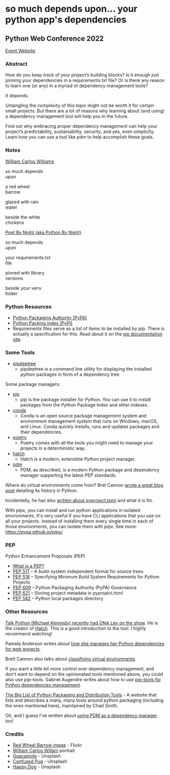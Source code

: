 # so much depends upon... your python app's dependencies

## Python Web Conference 2022
[Event Website](https://2023.pythonwebconf.com)


### Abstract

How do you keep track of your project’s building blocks? Is it enough just pinning your dependencies in a requirements.txt file? Or is there any reason to learn one (or any) in a myriad of dependency management tools?

_It depends._

Untangling the complexity of this topic might not be worth it for certain small projects. But there are a lot of reasons why learning about (and using) a dependency management tool will help you in the future.

Find out why embracing proper dependency management can help your project’s predictability, sustainability, security, and yes, even simplicity. Learn how you can use a tool like pdm to help accomplish these goals.

### Notes

[William Carlos Williams](https://www.poetryfoundation.org/poets/william-carlos-williams)

<p>so much depends<br>upon</p>
<p>a red wheel<br>barrow</p>
<p>glazed with rain<br>water</p>
<p>beside the white<br>chickens</p>

[Poet By Night (aka Python By Night)](https://www.pythonbynight.com)

<p>so much depends<br>upon</p>
<p>your requirements.txt<br>file</p>
<p>pinned with library<br>versions</p>
<p>beside your venv<br>folder</p>

### Python Resources

- [Python Packaging Authority (PyPA)](https://packaging.python.org/)
- [Python Packing Index (PyPI)](https://pypi.org)
- Requirements files serve as a list of items to be installed by pip. There is actually a specification for this. Read about it on the [pip documentation site](https://pip.pypa.io/en/stable/reference/requirements-file-format/).

### Some Tools

- [pipdeptree](https://github.com/tox-dev/pipdeptree)
  - pipdeptree is a command line utility for displaying the installed python packages in form of a dependency tree.

Some package managers:

- [pip](https://pip.pypa.io/en/stable/)
  - pip is the package installer for Python. You can use it to install packages from the Python Package Index and other indexes.
- [conda](https://docs.conda.io/en/latest/)
  - Conda is an open source package management system and environment management system that runs on Windows, macOS, and Linux. Conda quickly installs, runs and updates packages and their dependencies.
- [poetry](https://python-poetry.org)
  - Poetry comes with all the tools you might need to manage your projects in a deterministic way.
- [hatch](https://hatch.pypa.io/latest/)
  - Hatch is a modern, extensible Python project manager.
- [pdm](https://pdm.fming.dev/latest/)
  - PDM, as described, is a modern Python package and dependency manager supporting the latest PEP standards.

Where do virtual environments come from? Bret Cannon [wrote a great blog post](https://snarky.ca/how-virtual-environments-work/) detailing its history in Python.

Incidentally, he has also [written about pyproject.toml](https://snarky.ca/what-the-heck-is-pyproject-toml/) and what it is for.

With pipx, you can install and run python applications in isolated environments. It's very useful if you have CLI applications that you use on all your projects. Instead of installing them every single time in each of those environments, you can isolate them with pipx. See more: https://pypa.github.io/pipx/

### PEP

Python Enhancement Proposals (PEP)
- [What is a PEP?](https://peps.python.org/pep-0001/#what-is-a-pep)
- [PEP 517](https://peps.python.org/pep-0517/) – A build-system independent format for source trees
- [PEP 518](https://peps.python.org/pep-0518/) – Specifying Minimum Build System Requirements for Python Projects
- [PEP 609](https://peps.python.org/pep-0609/) – Python Packaging Authority (PyPA) Governance
- [PEP 621](https://peps.python.org/pep-0621/) – Storing project metadata in pyproject.toml
- [PEP 582](https://peps.python.org/pep-0582/) – Python local packages directory

### Other Resources

[Talk Python (Michael Kennedy) recently had Ofek Lev on the show](https://www.youtube.com/watch?v=gcgMyRfE8a4). He is the creator of [Hatch](https://hatch.pypa.io/latest/blog/2022/10/08/hatch-v160/). This is a good introduction to the tool. I highly recommend watching!

Pamela Anderson writes about [how she manages her Python dependencies for web projects](http://blog.pamelafox.org/2023/02/managing-python-dependency-versions-for.html).

Brett Cannon also talks about [classifying virtual environments](https://snarky.ca/classifying-python-virtual-environment-workflows/).

If you want a little bit more control over dependency management, and don't want to depend on the opinionated tools mentioned above, you could also use pip-tools. Gabriel Augendre writes about how to use [pip-tools for Python dependencies management](https://gabnotes.org/pip-tools-for-python-dependencies-management/).

[The Big List of Python Packaging and Distribution Tools](https://chadsmith.dev/python-packaging/) - A website that lists and describes a many, many tools around python packaging (including the ones mentioned here), maintained by Chad Smith.

Oh, and I guess I've written about [using PDM as a dependency manager](https://www.pythonbynight.com/blog/building-decorator-for-fastapi) too!

### Credits
- [Red Wheel Barrow image](https://www.flickr.com/photos/number7cloud/14403838611) - Flickr
- [William Carlos Willam](http://montagnevide.blogspot.com/2011/02/william-carlos-williams-poema-fenomeno.html) portrait
- [Guacamole](https://unsplash.com/photos/9ND-qkGs1_8) - Unsplash
- [Confused Pug](https://unsplash.com/photos/K4mSJ7kc0As) - Unsplash
- [Happy Dog](https://unsplash.com/photos/BVqQNu5J7qI) - Unsplash
